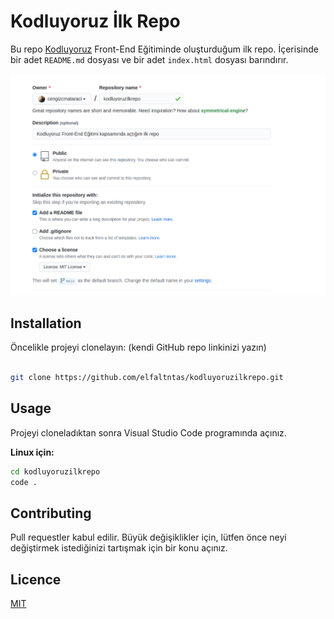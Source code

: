 
# Kodluyoruz İlk Repo

Bu repo [Kodluyoruz](https://www.kodluyoruz.org) Front-End Eğitiminde oluşturduğum ilk repo. İçerisinde bir adet `README.md` dosyası ve bir adet `index.html` dosyası barındırır.

![repo görseli](./repo.png)

## Installation

Öncelikle projeyi clonelayın: (kendi GitHub repo linkinizi yazın)

```bash

git clone https://github.com/elfaltntas/kodluyoruzilkrepo.git
```

## Usage

Projeyi cloneladıktan sonra Visual Studio Code programında açınız.

**Linux için:**

```bash
cd kodluyoruzilkrepo
code .
```


## Contributing
Pull requestler kabul edilir. Büyük değişiklikler için, lütfen önce neyi değiştirmek istediğinizi tartışmak için bir konu açınız.


## Licence

[MIT](https://choosealicense.com/licenses/mit/)
